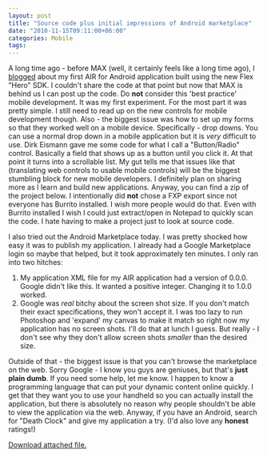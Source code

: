 ```yaml
---
layout: post
title: "Source code plus initial impressions of Android marketplace"
date: "2010-11-15T09:11:00+06:00"
categories: Mobile 
tags: 
---
```


A long time ago - before MAX (well, it certainly feels like a long time ago), I <a href="http://www.raymondcamden.com/index.cfm/2010/10/21/My-First-Android-Application">blogged</a> about my first AIR for Android application built using the new Flex "Hero" SDK. I couldn't share the code at that point but now that MAX is behind us I can post up the code. Do <b>not</b> consider this 'best practice' mobile development. It was my first experiment. For the most part it was pretty simple. I still need to read up on the new controls for mobile development though. Also - the biggest issue was how to set up my forms so that they worked well on a mobile device. Specifically - drop downs. You can use a normal drop down in a mobile application but it is <i>very</i> difficult to use. Dirk Eismann gave me some code for what I call a "Button/Radio" control. Basically a field that shows up as a button until you click it. At that point it turns into a scrollable list. My gut tells me that issues like that (translating web controls to usable mobile controls) will be the biggest stumbling block for new mobile developers. I definitely plan on sharing more as I learn and build new applications. Anyway, you can find a zip of the project below. I intentionally did <b>not</b> chose a FXP export since not everyone has Burrito installed. I wish more people would do that. Even with Burrito installed I wish I could just extract/open in Notepad to quickly scan the code. I hate having to make a project just to look at source code.

I also tried out the Android Marketplace today. I was pretty shocked how easy it was to publish my application. I already had a Google Marketplace login so maybe that helped, but it took approximately ten minutes. I only ran into two hitches:

<ol>
<li>My application XML file for my AIR application had a version of 0.0.0. Google didn't like this. It wanted a positive integer. Changing it to 1.0.0 worked.
<li>Google was <i>real</i> bitchy about the screen shot size. If you don't match their exact specifications, they won't accept it. I was too lazy to run Photoshop and 'expand' my canvas to make it match so right now my application has no screen shots. I'll do that at lunch I guess. But really - I don't see why they don't allow screen shots <i>smaller</i> than the desired size.
</ol>

Outside of that - the biggest issue is that you can't browse the marketplace on the web. Sorry Google - I know you guys are geniuses, but that's <b>just plain dumb</b>. If you need some help, let me know. I happen to know a programming language that can put your dynamic content online quickly. I get that they want you to use your handheld so you can actually install the application, but there is absolutely no reason why people shouldn't be able to view the application via the web. Anyway, if you have an Android, search for "Death Clock" and give my application a try. (I'd also love any <b>honest</b> ratings!)<p><a href='enclosures/C%3A%5Chosts%5C2009%2Ecoldfusionjedi%2Ecom%5Cenclosures%2Fsrc%2Ezip'>Download attached file.</a></p>